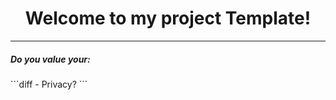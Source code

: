 <h1 align="center">Welcome to my project Template!</h1>

---

<h5>Do you value your:</h5>
```diff
- Privacy?
```
